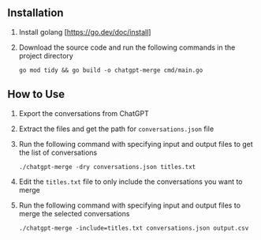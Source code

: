 
## Installation
1. Install golang [https://go.dev/doc/install]
2. Download the source code and run the following commands in the project directory

    `
    go mod tidy &&
    go build -o chatgpt-merge cmd/main.go
    `

## How to Use
1. Export the conversations from ChatGPT
2. Extract the files and get the path for `conversations.json` file
3. Run the following command with specifying input and output files to get the list of conversations

    `
    ./chatgpt-merge -dry conversations.json titles.txt
    `
4. Edit the `titles.txt` file to only include the conversations you want to merge
5. Run the following command with specifying input and output files to merge the selected conversations

    `
    ./chatgpt-merge -include=titles.txt conversations.json output.csv
    `